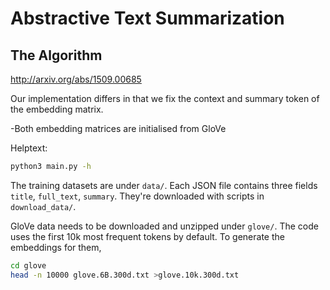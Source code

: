 # Abstractive Text Summarization

## The Algorithm
<http://arxiv.org/abs/1509.00685>

Our implementation differs in that we fix the context and summary token of the
embedding matrix. 

-Both embedding matrices are initialised from GloVe

Helptext:

```bash
python3 main.py -h
```

The training datasets are under `data/`. Each JSON file contains three fields `title`, `full_text`, `summary`. They're downloaded with scripts in `download_data/`.

GloVe data needs to be downloaded and unzipped under `glove/`. The code uses the first 10k most frequent tokens by default. To generate the embeddings for them, 

```bash
cd glove
head -n 10000 glove.6B.300d.txt >glove.10k.300d.txt
```
